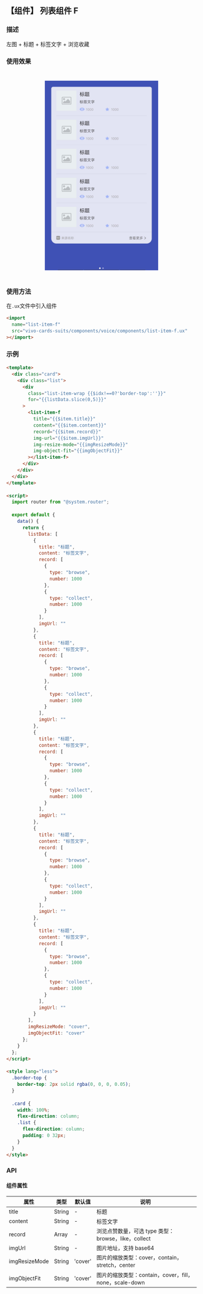 ## 【组件】 列表组件 F

### 描述

左图 + 标题 + 标签文字 + 浏览收藏

### 使用效果

<div style="text-align: center;margin: 40px;">
  <img src="../../assets/voice-list-item-f.jpg" style="width:300px" alt="voice-list-item-f"/>
</div>

### 使用方法

在`.ux`文件中引入组件

```html
<import
  name="list-item-f"
  src="vivo-cards-suits/components/voice/components/list-item-f.ux"
></import>
```

### 示例

```html
<template>
  <div class="card">
    <div class="list">
      <div
        class="list-item-wrap {{$idx!==0?'border-top':''}}"
        for="{{listData.slice(0,5)}}"
      >
        <list-item-f
          title="{{$item.title}}"
          content="{{$item.content}}"
          record="{{$item.record}}"
          img-url="{{$item.imgUrl}}"
          img-resize-mode="{{imgResizeMode}}"
          img-object-fit="{{imgObjectFit}}"
        ></list-item-f>
      </div>
    </div>
  </div>
</template>

<script>
  import router from "@system.router";

  export default {
    data() {
      return {
        listData: [
          {
            title: "标题",
            content: "标签文字",
            record: [
              {
                type: "browse",
                number: 1000
              },
              {
                type: "collect",
                number: 1000
              }
            ],
            imgUrl: ""
          },
          {
            title: "标题",
            content: "标签文字",
            record: [
              {
                type: "browse",
                number: 1000
              },
              {
                type: "collect",
                number: 1000
              }
            ],
            imgUrl: ""
          },
          {
            title: "标题",
            content: "标签文字",
            record: [
              {
                type: "browse",
                number: 1000
              },
              {
                type: "collect",
                number: 1000
              }
            ],
            imgUrl: ""
          },
          {
            title: "标题",
            content: "标签文字",
            record: [
              {
                type: "browse",
                number: 1000
              },
              {
                type: "collect",
                number: 1000
              }
            ],
            imgUrl: ""
          },
          {
            title: "标题",
            content: "标签文字",
            record: [
              {
                type: "browse",
                number: 1000
              },
              {
                type: "collect",
                number: 1000
              }
            ],
            imgUrl: ""
          }
        ],
        imgResizeMode: "cover",
        imgObjectFit: "cover"
      };
    }
  };
</script>

<style lang="less">
  .border-top {
    border-top: 2px solid rgba(0, 0, 0, 0.05);
  }

  .card {
    width: 100%;
    flex-direction: column;
    .list {
      flex-direction: column;
      padding: 0 32px;
    }
  }
</style>
```

### API

#### 组件属性

| 属性          | 类型   | 默认值  | 说明                                                   |
| ------------- | ------ | ------- | ------------------------------------------------------ |
| title         | String | -       | 标题                                                   |
| content       | String | -       | 标签文字                                               |
| record        | Array  | -       | 浏览点赞数量，可选 type 类型：browse，like，collect    |
| imgUrl        | String | -       | 图片地址，支持 base64                                  |
| imgResizeMode | String | 'cover' | 图片的缩放类型：cover，contain，stretch，center        |
| imgObjectFit  | String | 'cover' | 图片的缩放类型：contain，cover，fill，none，scale-down |
